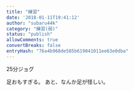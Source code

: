 ```yaml
---
title: "練習"
date: '2018-01-11T19:41:12'
author: "subaru44k"
category: "練習(弱)"
status: "publish"
allowComments: true
convertBreaks: false
entryHash: "76a4b968de585b619041011ee63e0dba"
---
```

25分ジョグ

足おもすぎる。
あと、なんか足が怪しい。
